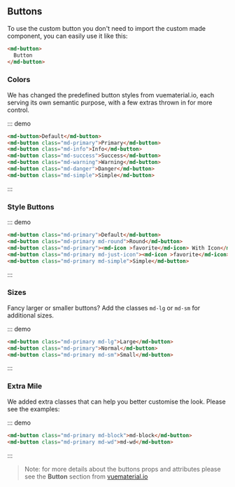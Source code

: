 ## Buttons

To use the custom button you don't need to import the custom made component, you can easily use it like this:

```html
<md-button>
  Button
</md-button>
```

### Colors

We has changed the predefined button styles from vuematerial.io, each serving its own semantic purpose, with a few extras thrown in for more control.

::: demo
```html
<md-button>Default</md-button>
<md-button class="md-primary">Primary</md-button>
<md-button class="md-info">Info</md-button>
<md-button class="md-success">Success</md-button>
<md-button class="md-warning">Warning</md-button>
<md-button class="md-danger">Danger</md-button>
<md-button class="md-simple">Simple</md-button>
```
:::

### Style Buttons

::: demo
```html
<md-button class="md-primary">Default</md-button>
<md-button class="md-primary md-round">Round</md-button>
<md-button class="md-primary"><md-icon >favorite</md-icon> With Icon</md-button>
<md-button class="md-primary md-just-icon"><md-icon >favorite</md-icon></md-button>
<md-button class="md-primary md-simple">Simple</md-button>
```
:::

### Sizes

Fancy larger or smaller buttons? Add the classes `md-lg` or `md-sm` for additional sizes.

::: demo
```html
<md-button class="md-primary md-lg">Large</md-button>
<md-button class="md-primary">Normal</md-button>
<md-button class="md-primary md-sm">Small</md-button>
```
:::

### Extra Mile

We added extra classes that can help you better customise the look. Please see the examples:

::: demo
```html
<md-button class="md-primary md-block">md-block</md-button>
<md-button class="md-primary md-wd">md-wd</md-button>
```
:::

> Note: for more details about the buttons props and attributes please see the **Button** section from [vuematerial.io](https://vuematerial.io/components/button)
